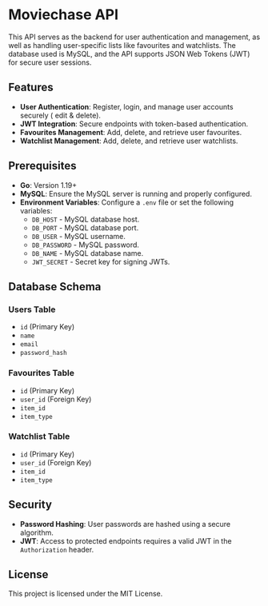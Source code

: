 # Moviechase API

This API serves as the backend for user authentication and management, as well as handling user-specific lists like favourites and watchlists. The database used is MySQL, and the API supports JSON Web Tokens (JWT) for secure user sessions.


## Features

- **User Authentication**: Register, login, and manage user accounts securely ( edit & delete).
- **JWT Integration**: Secure endpoints with token-based authentication.
- **Favourites Management**: Add, delete, and retrieve user favourites.
- **Watchlist Management**: Add, delete, and retrieve user watchlists.


## Prerequisites

- **Go**: Version 1.19+
- **MySQL**: Ensure the MySQL server is running and properly configured.
- **Environment Variables**: Configure a `.env` file or set the following variables:
  - `DB_HOST` - MySQL database host.
  - `DB_PORT` - MySQL database port.
  - `DB_USER` - MySQL username.
  - `DB_PASSWORD` - MySQL password.
  - `DB_NAME` - MySQL database name.
  - `JWT_SECRET` - Secret key for signing JWTs.


## Database Schema

### Users Table
- `id` (Primary Key)
- `name`
- `email`
- `password_hash`

### Favourites Table
- `id` (Primary Key)
- `user_id` (Foreign Key)
- `item_id`
- `item_type`

### Watchlist Table
- `id` (Primary Key)
- `user_id` (Foreign Key)
- `item_id`
- `item_type`


## Security

- **Password Hashing**: User passwords are hashed using a secure algorithm.
- **JWT**: Access to protected endpoints requires a valid JWT in the `Authorization` header.


## License

This project is licensed under the MIT License.

